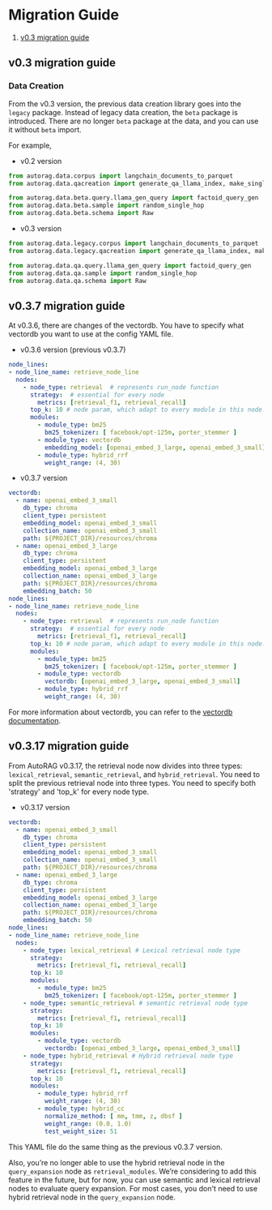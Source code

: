# Migration Guide

1. [v0.3 migration guide](#v03-migration-guide)

## v0.3 migration guide

### Data Creation

From the v0.3 version, the previous data creation library goes into the `legacy` package.
Instead of legacy data creation, the `beta` package is introduced.
There are no longer `beta` package at the data, and you can use it without `beta` import.

For example,

- v0.2 version

```python
from autorag.data.corpus import langchain_documents_to_parquet
from autorag.data.qacreation import generate_qa_llama_index, make_single_content_qa
```

```python
from autorag.data.beta.query.llama_gen_query import factoid_query_gen
from autorag.data.beta.sample import random_single_hop
from autorag.data.beta.schema import Raw
```

- v0.3 version

```python
from autorag.data.legacy.corpus import langchain_documents_to_parquet
from autorag.data.legacy.qacreation import generate_qa_llama_index, make_single_content_qa
```

```python
from autorag.data.qa.query.llama_gen_query import factoid_query_gen
from autorag.data.qa.sample import random_single_hop
from autorag.data.qa.schema import Raw
```

## v0.3.7 migration guide

At v0.3.6, there are changes of the vectordb.
You have to specify what vectordb you want to use at the config YAML file.

- v0.3.6 version (previous v0.3.7)

```yaml
node_lines:
- node_line_name: retrieve_node_line
  nodes:
    - node_type: retrieval  # represents run_node function
      strategy:  # essential for every node
        metrics: [retrieval_f1, retrieval_recall]
      top_k: 10 # node param, which adapt to every module in this node.
      modules:
        - module_type: bm25
          bm25_tokenizer: [ facebook/opt-125m, porter_stemmer ]
        - module_type: vectordb
          embedding_model: [openai_embed_3_large, openai_embed_3_small]
        - module_type: hybrid_rrf
          weight_range: (4, 30)
```

- v0.3.7 version

```yaml
vectordb:
  - name: openai_embed_3_small
    db_type: chroma
    client_type: persistent
    embedding_model: openai_embed_3_small
    collection_name: openai_embed_3_small
    path: ${PROJECT_DIR}/resources/chroma
  - name: openai_embed_3_large
    db_type: chroma
    client_type: persistent
    embedding_model: openai_embed_3_large
    collection_name: openai_embed_3_large
    path: ${PROJECT_DIR}/resources/chroma
    embedding_batch: 50
node_lines:
- node_line_name: retrieve_node_line
  nodes:
    - node_type: retrieval  # represents run_node function
      strategy:  # essential for every node
        metrics: [retrieval_f1, retrieval_recall]
      top_k: 10 # node param, which adapt to every module in this node.
      modules:
        - module_type: bm25
          bm25_tokenizer: [ facebook/opt-125m, porter_stemmer ]
        - module_type: vectordb
          vectordb: [openai_embed_3_large, openai_embed_3_small]
        - module_type: hybrid_rrf
          weight_range: (4, 30)
```

For more information about vectordb, you can refer to the [vectordb documentation](integration/vectordb/vectordb.md).


## v0.3.17 migration guide

From AutoRAG v0.3.17, the retrieval node now divides into three types: `lexical_retrieval`, `semantic_retrieval`, and `hybrid_retrieval`.
You need to split the previous retrieval node into three types.
You need to specify both 'strategy' and 'top_k' for every node type.

- v0.3.17 version
```yaml
vectordb:
  - name: openai_embed_3_small
    db_type: chroma
    client_type: persistent
    embedding_model: openai_embed_3_small
    collection_name: openai_embed_3_small
    path: ${PROJECT_DIR}/resources/chroma
  - name: openai_embed_3_large
    db_type: chroma
    client_type: persistent
    embedding_model: openai_embed_3_large
    collection_name: openai_embed_3_large
    path: ${PROJECT_DIR}/resources/chroma
    embedding_batch: 50
node_lines:
- node_line_name: retrieve_node_line
  nodes:
    - node_type: lexical_retrieval # Lexical retrieval node type
      strategy:
        metrics: [retrieval_f1, retrieval_recall]
      top_k: 10
      modules:
        - module_type: bm25
          bm25_tokenizer: [ facebook/opt-125m, porter_stemmer ]
    - node_type: semantic_retrieval # semantic retrieval node type
      strategy:
        metrics: [retrieval_f1, retrieval_recall]
      top_k: 10
      modules:
        - module_type: vectordb
          vectordb: [openai_embed_3_large, openai_embed_3_small]
    - node_type: hybrid_retrieval # Hybrid retrieval node type
      strategy:
        metrics: [retrieval_f1, retrieval_recall]
      top_k: 10
      modules:
        - module_type: hybrid_rrf
          weight_range: (4, 30)
        - module_type: hybrid_cc
          normalize_method: [ mm, tmm, z, dbsf ]
          weight_range: (0.0, 1.0)
          test_weight_size: 51
```

This YAML file do the same thing as the previous v0.3.7 version.

Also, you’re no longer able to use the hybrid retrieval node in the `query_expansion` node as `retrieval_modules`.
We’re considering to add this feature in the future, but for now, you can use semantic and lexical retrieval nodes to evaluate query expansion.
For most cases, you don't need to use hybrid retrieval node in the `query_expansion` node.
